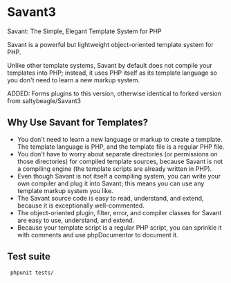 Savant3
=======

Savant: The Simple, Elegant Template System for PHP

Savant is a powerful but lightweight object-oriented template system for PHP.

Unlike other template systems, Savant by default does not compile your templates into PHP; instead, it uses PHP itself as its template language so you don't need to learn a new markup system.

ADDED: Forms plugins to this version, otherwise identical to forked version from saltybeagle/Savant3

Why Use Savant for Templates?
-----------------------------

 * You don't need to learn a new language or markup to create a template. The template language is PHP, and the template file is a regular PHP file.
 * You don't have to worry about separate directories (or permissions on those directories) for compiled template sources, because Savant is not a compiling engine (the template scripts are already written in PHP).
 * Even though Savant is not itself a compiling system, you can write your own compiler and plug it into Savant; this means you can use any template markup system you like.
 * The Savant source code is easy to read, understand, and extend, because it is exceptionally well-commented.
 * The object-oriented plugin, filter, error, and compiler classes for Savant are easy to use, understand, and extend.
 * Because your template script is a regular PHP script, you can sprinkle it with comments and use phpDocumentor to document it.

Test suite
----------

     phpunit tests/
